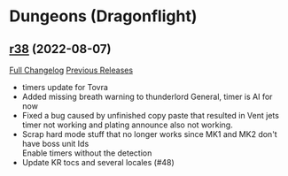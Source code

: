 # <DBM> Dungeons (Dragonflight)

## [r38](https://github.com/DeadlyBossMods/DBM-Dungeons/tree/r38) (2022-08-07)
[Full Changelog](https://github.com/DeadlyBossMods/DBM-Dungeons/compare/r37...r38) [Previous Releases](https://github.com/DeadlyBossMods/DBM-Dungeons/releases)

- timers update for Tovra  
- Added missing breath warning to thunderlord General, timer is AI for now  
- Fixed a bug caused by unfinished copy paste that resulted in Vent jets timer not working and plating announce also not working.  
- Scrap hard mode stuff that no longer works since MK1 and MK2 don't have boss unit Ids  
    Enable timers without the detection  
- Update KR tocs and several locales (#48)  
